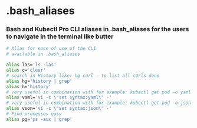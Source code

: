 # .bash_aliases 

### Bash and Kubectl Pro CLI aliases in .bash_aliases for the users to navigate in the terminal like butter

```bash
# Alias for ease of use of the CLI
# available in .bash_aliases

alias las='ls -las' 
alias c='clear' 
# search in History like: hg curl - to list all cUrls done
alias hg='history | grep' 
alias h='history' 
# very useful in combination with for example: kubectl get pod -o yaml | vaml 
alias vaml='vi -c \"set syntax:yaml\" -' 
# very useful in combination with for example: kubectl get pod -o json | vson 
alias vson='vi -c \"set syntax:json\" -' 
# Find processes easy
alias pg='ps -aux | grep'
```


